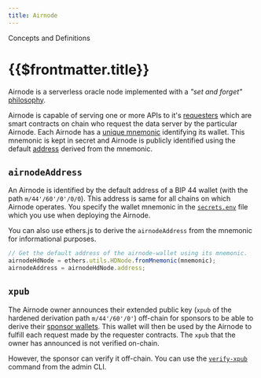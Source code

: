 ```yaml
---
title: Airnode
---
```


<TitleSpan>Concepts and Definitions</TitleSpan>

# {{$frontmatter.title}}

<TocHeader />
<TOC class="table-of-contents" :include-level="[2,3]" />

Airnode is a serverless oracle node implemented with a _"set and forget"_
[philosophy](../grp-providers/airnode/design-philosophy.md).

<!-- TODO: Link why should you use Airnode -->

Airnode is capable of serving one or more APIs to it's [requesters](./requester.md) which are smart contracts on chain
who request the data server by the particular Airnode. Each Airnode has a
[unique mnemonic](../grp-providers/guides/build-an-airnode/configuring-airnode.md#airnodewalletmnemonic) identifying its
wallet. This mnemonic is kept in secret and Airnode is publicly identified using the default
[address](airnode.md#airnodeaddress) derived from the mnemonic.

## `airnodeAddress`

An Airnode is identified by the default address of a BIP 44 wallet (with the path `m/44'/60'/0'/0/0`). This address is
same for all chains on which Airnode operates. You specify the wallet mnemonic in the
[`secrets.env`](../grp-providers/guides/build-an-airnode/configuring-airnode.md#creating-secrets-env) file which you use
when deploying the Airnode.

You can also use ethers.js to derive the `airnodeAddress` from the mnemonic for informational purposes.

<!-- TODO: This should probably be supported in the admin CLI package -->

```js
// Get the default address of the airnode-wallet using its mnemonic.
airnodeHdNode = ethers.utils.HDNode.fromMnemonic(mnemonic);
airnodeAddress = airnodeHdNode.address;
```

## `xpub`

The Airnode owner announces their extended public key (`xpub` of the hardened derivation path `m/44'/60'/0'`) off-chain
for sponsors to be able to derive their [sponsor wallets](sponsor.md#sponsorwallet). This wallet will then be used by
the Airnode to fulfill each request made by the requester contracts. The `xpub` that the owner has announced is not
verified on-chain.

However, the sponsor can verify it off-chain. You can use the
[`verify-xpub`](../reference/packages/admin-cli-commands.md#verify-airnode-xpub) command from the admin CLI.
